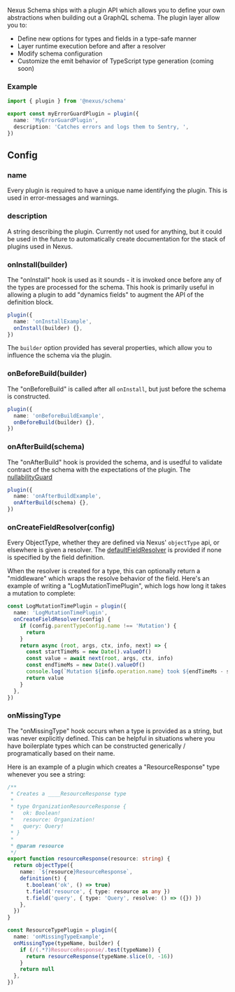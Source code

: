 Nexus Schema ships with a plugin API which allows you to define your own abstractions when building out a GraphQL schema. The plugin layer allow you to:

- Define new options for types and fields in a type-safe manner
- Layer runtime execution before and after a resolver
- Modify schema configuration
- Customize the emit behavior of TypeScript type generation (coming soon)

### Example

```ts
import { plugin } from '@nexus/schema'

export const myErrorGuardPlugin = plugin({
  name: 'MyErrorGuardPlugin',
  description: 'Catches errors and logs them to Sentry, ',
})
```

## Config

### name

Every plugin is required to have a unique name identifying the plugin. This is used in error-messages
and warnings.

### description

A string describing the plugin. Currently not used for anything, but it could be used in the future to
automatically create documentation for the stack of plugins used in Nexus.

### onInstall(builder)

The "onInstall" hook is used as it sounds - it is invoked once before any of the types are processed for the schema. This hook is primarily useful in allowing a plugin to add "dynamics fields" to augment the API of the definition block.

```ts
plugin({
  name: 'onInstallExample',
  onInstall(builder) {},
})
```

The `builder` option provided has several properties, which allow you to influence the schema via the plugin.

### onBeforeBuild(builder)

The "onBeforeBuild" is called after all `onInstall`, but just before the schema is constructed.

```ts
plugin({
  name: 'onBeforeBuildExample',
  onBeforeBuild(builder) {},
})
```

### onAfterBuild(schema)

The "onAfterBuild" hook is provided the schema, and is usedful to validate contract of the schema
with the expectations of the plugin. The [nullabilityGuard](plugin-nullabilityGuard.md)

```ts
plugin({
  name: 'onAfterBuildExample',
  onAfterBuild(schema) {},
})
```

### onCreateFieldResolver(config)

Every ObjectType, whether they are defined via Nexus' `objectType` api, or elsewhere is given a resolver.
The [defaultFieldResolver](https://github.com/graphql/graphql-js/blob/82a0c336de05b4ab0d24d5557b56135c828fe888/src/execution/execute.js#L1179-L1197) is provided if none is specified by the field definition.

When the resolver is created for a type, this can optionally return a "middleware" which wraps the resolve behavior of the field. Here's an example of writing a "LogMutationTimePlugin", which logs how long it takes a mutation to complete:

```ts
const LogMutationTimePlugin = plugin({
  name: 'LogMutationTimePlugin',
  onCreateFieldResolver(config) {
    if (config.parentTypeConfig.name !== 'Mutation') {
      return
    }
    return async (root, args, ctx, info, next) => {
      const startTimeMs = new Date().valueOf()
      const value = await next(root, args, ctx, info)
      const endTimeMs = new Date().valueOf()
      console.log(`Mutation ${info.operation.name} took ${endTimeMs - startTimeMs} ms`)
      return value
    }
  },
})
```

### onMissingType

The "onMissingType" hook occurs when a type is provided as a string, but was never explicitly defined.
This can be helpful in situations where you have boilerplate types which can be constructed
generically / programatically based on their name.

Here is an example of a plugin which creates a "ResourceResponse" type whenever you see a string:

```ts
/**
 * Creates a ____ResourceResponse type
 *
 * type OrganizationResourceResponse {
 *   ok: Boolean!
 *   resource: Organization!
 *   query: Query!
 * }
 *
 * @param resource
 */
export function resourceResponse(resource: string) {
  return objectType({
    name: `${resource}ResourceResponse`,
    definition(t) {
      t.boolean('ok', () => true)
      t.field('resource', { type: resource as any })
      t.field('query', { type: 'Query', resolve: () => ({}) })
    },
  })
}

const ResourceTypePlugin = plugin({
  name: 'onMissingTypeExample',
  onMissingType(typeName, builder) {
    if (/(.*?)ResourceResponse/.test(typeName)) {
      return resourceResponse(typeName.slice(0, -16))
    }
    return null
  },
})
```
